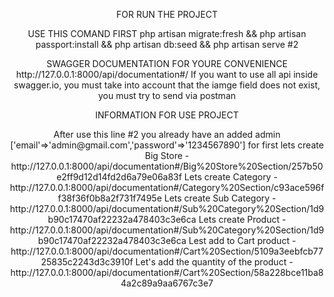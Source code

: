 <p align="center">
FOR RUN THE PROJECT
</p>

<p align="center">
    USE THIS COMAND FIRST php artisan migrate:fresh && php artisan passport:install && php artisan db:seed && php artisan serve #2
</p>

<p align="center">
   SWAGGER DOCUMENTATION FOR YOURE CONVENIENCE http://127.0.0.1:8000/api/documentation#/
   If you want to use all api inside swagger.io, you must take into account that the iamge field does not exist, you must try to send via postman
</p>

<p align="center">
  INFORMATION FOR USE PROJECT
</p>
<p align="center">
    After use this line #2 you already have an added admin ['email'=>'admin@gmail.com','password'=>'1234567890']
    for first lets create Big Store - http://127.0.0.1:8000/api/documentation#/Big%20Store%20Section/257b50e2ff9d12d14fd2d6a79e06a83f
    Lets create Category - http://127.0.0.1:8000/api/documentation#/Category%20Section/c93ace596ff38f36f0b8a2f731f7495e
    Lets create Sub Category - http://127.0.0.1:8000/api/documentation#/Sub%20Category%20Section/1d9b90c17470af22232a478403c3e6ca
    Lets create Product - http://127.0.0.1:8000/api/documentation#/Sub%20Category%20Section/1d9b90c17470af22232a478403c3e6ca
    Lest add to Cart product - http://127.0.0.1:8000/api/documentation#/Cart%20Section/5109a3eebfcb7725835c2243d3c3910f
    Let's add the quantity of the product - http://127.0.0.1:8000/api/documentation#/Cart%20Section/58a228bce11ba84a2c89a9aa6767c3e7
</p>



